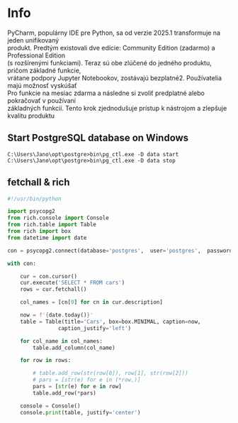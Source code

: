 # Info


PyCharm, populárny IDE pre Python, sa od verzie 2025.1 transformuje na jeden unifikovaný  
produkt. Predtým existovali dve edície: Community Edition (zadarmo) a Professional Edition   
(s rozšírenými funkciami). Teraz sú obe zlúčené do jedného produktu, pričom základné funkcie,  
vrátane podpory Jupyter Notebookov, zostávajú bezplatné2. Používatelia majú možnosť vyskúšať  
Pro funkcie na mesiac zdarma a následne si zvoliť predplatné alebo pokračovať v používaní  
základných funkcií. Tento krok zjednodušuje prístup k nástrojom a zlepšuje kvalitu produktu  

## Start PostgreSQL database on Windows

```
C:\Users\Jano\opt\postgre>bin\pg_ctl.exe -D data start
C:\Users\Jano\opt\postgre>bin\pg_ctl.exe -D data stop
```


## fetchall & rich

```python
#!/usr/bin/python

import psycopg2
from rich.console import Console
from rich.table import Table
from rich import box
from datetime import date

con = psycopg2.connect(database='postgres',  user='postgres',  password='andrea')

with con:

    cur = con.cursor()
    cur.execute('SELECT * FROM cars')
    rows = cur.fetchall()

    col_names = [cn[0] for cn in cur.description]

    now = f'{date.today()}'
    table = Table(title='Cars', box=box.MINIMAL, caption=now,
                caption_justify='left')

    for col_name in col_names:
        table.add_column(col_name)

    for row in rows:

        # table.add_row(str(row[0]), row[1], str(row[2]))
        # pars = [str(e) for e in (*row,)]
        pars = [str(e) for e in row]
        table.add_row(*pars)

    console = Console()
    console.print(table, justify='center')
```
